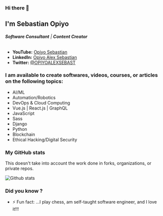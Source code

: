 ### Hi there 👋

## I'm Sebastian Opiyo

<!--
**SebastianOpiyo/SebastianOpiyo** is a ✨ _special_ ✨ repository because its `README.md` (this file) appears on your GitHub profile.

Here are some ideas to get you started:

- 🔭 I’m currently working on ...
- 🌱 I’m currently learning ...
- 👯 I’m looking to collaborate on ...
- 🤔 I’m looking for help with ...
- 💬 Ask me about ...
- 📫 How to reach me: ...
- 😄 Pronouns: ...
- ⚡ Fun fact: ...
-->
###### ***Software Consultant*** | ***Content Creator***

* **YouTube:** [Opiyo Sebastian](https://www.youtube.com/channel/UCSr6MooK42cIGT1eo_0OfJg)
* **LinkedIn:** [Opiyo Alex Sebastian](https://www.linkedin.com/in/opiyo-alex-sebastian-4ab31270/)
* **Twitter:** [@OPIYOALEXSEBAST](https://twitter.com/OPIYOALEXSEBAST)

### I am available to create softwares, videos, courses, or articles on the following topics:

* AI/ML
* Automation/Robotics
* DevOps & Cloud Computing
* Vue.js | React.js | GraphQL
* JavaScript
* Sass
* Django
* Python
* Blockchain
* Ethical Hacking/Digital Security

### My GitHub stats

This doesn't take into account the work done in forks, organizations, or private repos.

![Github stats](https://github-readme-stats.vercel.app/api?username=SebastianOpiyo&show_icons=true)

### Did you know ?
- ⚡ Fun fact: ...I play chess, am self-taught software engineer, and I love it!!!
